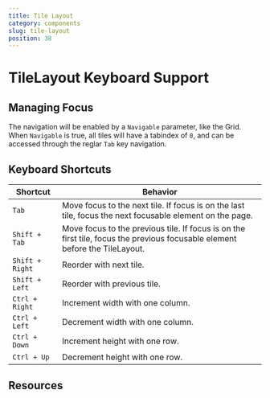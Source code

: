 ```yaml
---
title: Tile Layout
category: components
slug: tile-layout
position: 38
---
```

# TileLayout Keyboard Support

## Managing Focus

The navigation will be enabled by a `Navigable` parameter, like the Grid.
When `Navigable` is true, all tiles will have a tabindex of `0`, and can be accessed through the reglar `Tab` key navigation.

## Keyboard Shortcuts

| Shortcut | Behavior |
|----------|----------|
|`Tab` | Move focus to the next tile. If focus is on the last tile, focus the next focusable element on the page. |
|`Shift + Tab` | Move focus to the previous tile. If focus is on the first tile, focus the previous focusable element before the TileLayout. |
|`Shift + Right` | Reorder with next tile. |
|`Shift + Left` | Reorder with previous tile. |
|`Ctrl + Right` | Increment width with one column. |
|`Ctrl + Left` | Decrement width with one column. |
|`Ctrl + Down` | Increment height with one row. |
|`Ctrl + Up` | Decrement height with one row. |

## Resources
